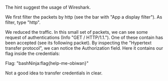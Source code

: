 The hint suggest the usage of Wireshark.

We first filter the packets by http (see the bar with "App a display filter").
As filter, type "http".

We reduced the traffic. In this small set of packets, we can see some request
of authentications (Info "GET / HTTP/1.1.").
One of these contain has been accepted (see its following packet).
By inspecting the "Hypertext transfer protocol", we can notice the Authorization
field. Here it contains our flag inside the credentials:

Flag: "bashNinja:flag{help-me-obiwan}"


Not a good idea to transfer credentials in clear.